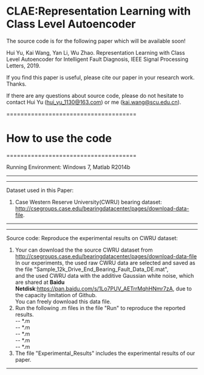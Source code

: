 # CLAE:Representation Learning with Class Level Autoencoder
The source code is for the following paper which will be available soon!

Hui Yu, Kai Wang, Yan Li, Wu Zhao. Representation Learning with Class Level Autoencoder for Intelligent Fault Diagnosis, IEEE Signal Processing Letters, 2019.

If you find this paper is useful, please cite our paper in your research work. Thanks.

If there are any questions about source code, please do not hesitate to contact Hui Yu (hui_yu_1130@163.com) or me (kai.wang@scu.edu.cn).



=====================================
# How to use the code                                    
=====================================

Running Environment: Windows 7, Matlab R2014b

-----------------------------------------------------
-----------------------------------------------------
Dataset used in this Paper: 
1. Case Western Reserve University(CWRU) bearing dataset:
   http://csegroups.case.edu/bearingdatacenter/pages/download-data-file.
   
-----------------------------------------------------
-----------------------------------------------------
Source code:
Reproduce the experimental results on CWRU dataset:
1. Your can download the the source CWRU dataset from  
   http://csegroups.case.edu/bearingdatacenter/pages/download-data-file <br>
   In our experiments, the used raw CWRU data are selected and saved as the file "Sample_12k_Drive_End_Bearing_Fault_Data_DE.mat", <br> and the used CWRU data with the additive Gaussian white noise, which are shared at **Baidu  Netdisk**:https://pan.baidu.com/s/1Lo7PUV_AETrrMqhHNmr7zA, due to the capacity limitation of Github. <br>
   You can freely download this data file.
2. Run the following .m files in the file "Run" to reproduce the reported results. <br>
         -- *.m     <br>
         -- *.m     <br>
         -- *.m  <br>
         -- *.m      <br>
         -- *.m   <br>
3. The file "Experimental_Results" includes the experimental results of our paper. 
-------------------------------------------------------

